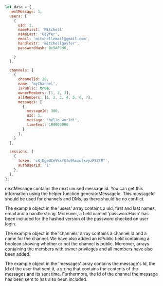 ```javascript
let data = {
  nextMessage: 1,
  users: [ 
    {
      uId: 1,
      nameFirst: 'Mitchell',
      nameLast: 'Gayfer',
      email: 'mitchellemail@gmail.com',
      handleStr: 'mitchellgayfer',
      passwordHash: 0x5AF3d6,

    }
  ],

  channels: [
    {
      channelId: 20,
      name: 'myChannel',
      isPublic: true,
      ownerMembers: [1, 2, 3],
      allMembers: [1, 2, 3, 4, 5, 6, 7],
      messages: [
        {
          messageId: 300,
          uId: 1,
          message: 'hello world!',
          timeSent: 100000000
        }
      ],
    }
  ],

  sessions: [
    {
      token: 'c$jDgeUCeV%kY$fo9%xxwlkvyzFSZ(M^',
      authUserId: '1'
    },
  ],
};
```

nextMessage contains the next unused message id. You can get this information using
the helper function generateMessageId. This messageId should be used for channels and DMs, as there should be no conflict.

The example object in the 'users' array contains a uId, first and last names, email and a handle string. Moreover, a field named 'passwordHash' has been included for the hashed version of the password checked on user login. 

The example object in the 'channels' array contains a channel Id and a name for the channel. We have also added an isPublic field containing a boolean showing whether or not the channel is public. Moreover, arrays containing the members with owner privileges and all members have also been added.

The example object in the 'messages' array contains the message's Id, the Id of the user that sent it, a string that contains the contents of the messages and its sent time. Furthermore, the Id of the channel the message has been sent to has also been included.